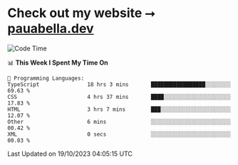 # Check out my website ⭢ [pauabella.dev](https://pauabella.dev)

<!--START_SECTION:waka-->
![Code Time](http://img.shields.io/badge/Code%20Time-2%2C576%20hrs%2030%20mins-blue)

📊 **This Week I Spent My Time On** 

```text
💬 Programming Languages: 
TypeScript               18 hrs 3 mins       █████████████████░░░░░░░░   69.63 % 
CSS                      4 hrs 37 mins       ████░░░░░░░░░░░░░░░░░░░░░   17.83 % 
HTML                     3 hrs 7 mins        ███░░░░░░░░░░░░░░░░░░░░░░   12.07 % 
Other                    6 mins              ░░░░░░░░░░░░░░░░░░░░░░░░░   00.42 % 
XML                      0 secs              ░░░░░░░░░░░░░░░░░░░░░░░░░   00.03 % 
```


 Last Updated on 19/10/2023 04:05:15 UTC
<!--END_SECTION:waka-->
